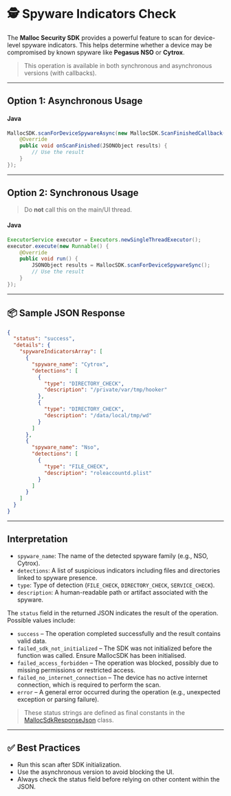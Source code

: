 # 🕵️ Spyware Indicators Check

The **Malloc Security SDK** provides a powerful feature to scan for device-level spyware indicators. This helps determine whether a device may be compromised by known spyware like **Pegasus NSO** or **Cytrox**.

> This operation is available in both synchronous and asynchronous versions (with callbacks).

---

## Option 1: Asynchronous Usage

#### Java

```java
MallocSDK.scanForDeviceSpywareAsync(new MallocSDK.ScanFinishedCallback() {
    @Override
    public void onScanFinished(JSONObject results) {
        // Use the result
    }
});
```

---

## Option 2: Synchronous Usage

> Do **not** call this on the main/UI thread.

#### Java

```java
ExecutorService executor = Executors.newSingleThreadExecutor();
executor.execute(new Runnable() {
    @Override
    public void run() {
        JSONObject results = MallocSDK.scanForDeviceSpywareSync();
        // Use the result
    }
});
```

---

## 📦 Sample JSON Response

```json
{
  "status": "success",
  "details": {
    "spywareIndicatorsArray": [
      {
        "spyware_name": "Cytrox",
        "detections": [
          {
            "type": "DIRECTORY_CHECK",
            "description": "/private/var/tmp/hooker"
          },
          {
            "type": "DIRECTORY_CHECK",
            "description": "/data/local/tmp/wd"
          }
        ]
      },
      {
        "spyware_name": "Nso",
        "detections": [
          {
            "type": "FILE_CHECK",
            "description": "roleaccountd.plist"
          }
        ]
      }
    ]
  }
}
```

---

## Interpretation

* `spyware_name`: The name of the detected spyware family (e.g., NSO, Cytrox).
* `detections`: A list of suspicious indicators including files and directories linked to spyware presence.
* `type`: Type of detection (`FILE_CHECK`, `DIRECTORY_CHECK`, `SERVICE_CHECK`).
* `description`: A human-readable path or artifact associated with the spyware.

The `status` field in the returned JSON indicates the result of the operation. Possible values include:
* `success` – The operation completed successfully and the result contains valid data.
* `failed_sdk_not_initialized` – The SDK was not initialized before the function was called. Ensure MallocSDK has been initialised.
* `failed_access_forbidden` – The operation was blocked, possibly due to missing permissions or restricted access.
* `failed_no_internet_connection` – The device has no active internet connection, which is required to perform the scan.
* `error` – A general error occurred during the operation (e.g., unexpected exception or parsing failure).

> These status strings are defined as final constants in the [MallocSdkResponseJson](./mallocSdkResponseJson.md) class.

---

## ✅ Best Practices

* Run this scan after SDK initialization.
* Use the asynchronous version to avoid blocking the UI.
* Always check the status field before relying on other content within the JSON.
